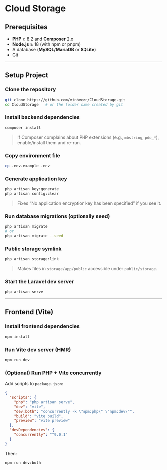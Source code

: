 # Cloud Storage

## Prerequisites

* **PHP** ≥ 8.2 and **Composer** 2.x
* **Node.js** ≥ 18 (with npm or pnpm)
* A database (**MySQL/MariaDB** or **SQLite**)
* Git

---

## Setup Project

### Clone the repository

```bash
git clone https://github.com/vinhveer/CloudStorage.git
cd CloudStorage   # or the folder name created by git
```

### Install backend dependencies

```bash
composer install
```

> If Composer complains about PHP extensions (e.g., `mbstring`, `pdo_*`), enable/install them and re-run.

### Copy environment file

```bash
cp .env.example .env
```

### Generate application key

```bash
php artisan key:generate
php artisan config:clear
```

> Fixes “No application encryption key has been specified” if you see it.

### Run database migrations (optionally seed)

```bash
php artisan migrate
# or
php artisan migrate --seed
```

### Public storage symlink

```bash
php artisan storage:link
```

> Makes files in `storage/app/public` accessible under `public/storage`.

### Start the Laravel dev server

```bash
php artisan serve
```

---

## Frontend (Vite)

### Install frontend dependencies

```bash
npm install
```

### Run Vite dev server (HMR)

```bash
npm run dev
```

### (Optional) Run PHP + Vite concurrently

Add scripts to `package.json`:

```json
{
  "scripts": {
    "php": "php artisan serve",
    "dev": "vite",
    "dev:both": "concurrently -k \"npm:php\" \"npm:dev\"",
    "build": "vite build",
    "preview": "vite preview"
  },
  "devDependencies": {
    "concurrently": "^9.0.1"
  }
}
```

Then:

```bash
npm run dev:both
```